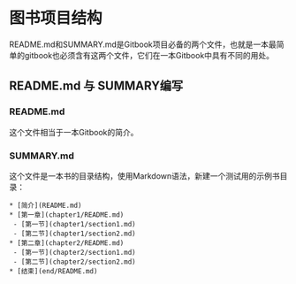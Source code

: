 # 图书项目结构
README.md和SUMMARY.md是Gitbook项目必备的两个文件，也就是一本最简单的gitbook也必须含有这两个文件，它们在一本Gitbook中具有不同的用处。
## README.md 与 SUMMARY编写
### README.md
这个文件相当于一本Gitbook的简介。
### SUMMARY.md
这个文件是一本书的目录结构，使用Markdown语法，新建一个测试用的示例书目录：
```
* [简介](README.md)  
* [第一章](chapter1/README.md)  
 - [第一节](chapter1/section1.md)  
 - [第二节](chapter1/section2.md)  
* [第二章](chapter2/README.md)  
 - [第一节](chapter2/section1.md)  
 - [第二节](chapter2/section2.md)  
* [结束](end/README.md) 
```
